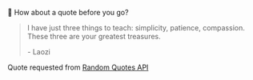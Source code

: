 📣 How about a quote before you go?

> I have just three things to teach: simplicity, patience, compassion. These three are your greatest treasures.
>
> <p>- Laozi</p>

Quote requested from [Random Quotes API](https://github.com/lukePeavey/quotable)
